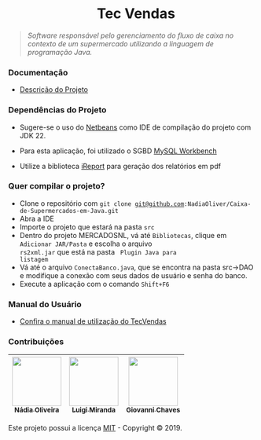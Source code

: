 <!---## Caixa de Supermercados utilizando a linguagem Java -->

<!-- [![](https://img.shields.io/github/contributors/NadiaOliver/Caixa-de-Supermercados-em-Java.svg)](https://github.com/NadiaOliver/Caixa-de-Supermercados-em-Java/graphs/contributors)  [![](https://img.shields.io/github/languages/code-size/NadiaOliver/Caixa-de-Supermercados-em-Java.svg)]() -->



<!--Repositório em construção :fire:-->

<h1 align="center"><a id="user-content-fórum-da-turma-do-curso-do-front-ao-end" class="anchor" aria-hidden="true" href="#fórum-da-turma-do-curso-do-front-ao-end"><svg class="octicon octicon-link" viewBox="0 0 16 16" version="1.1" width="16" height="16" aria-hidden="true"></svg></a>Tec Vendas</h1>
<p align="center"></p>
<blockquote>
<p><strong></strong> <em>Software responsável pelo gerenciamento do fluxo de caixa no contexto de um supermercado utilizando a linguagem de programação Java.</em></p>
</blockquote>
<!--<hr>
<p align="center">
  <a href="https://github.com/NadiaOliver/Caixa-de-Supermercados-em-Java/issues">Nos deixe uma issue</a>
</p>
<hr>-->

### Documentação

* [Descrição do Projeto](https://drive.google.com/file/d/1dp-8nUxPN7gFhAk1gVbrXgrA-Ns_fe2d/view?usp=sharing)

### Dependências do Projeto

* Sugere-se o uso do [Netbeans](https://netbeans.org/) como IDE de compilação do projeto com JDK 22.

* Para esta aplicação, foi utilizado o SGBD [MySQL Workbench](https://www.mysql.com/downloads/) 

* Utilize a biblioteca [iReport](https://community.jaspersoft.com/project/ireport-designer) para geração dos relatórios em pdf

### Quer compilar o projeto?
* Clone o repositório com <code>git clone git@github.com:NadiaOliver/Caixa-de-Supermercados-em-Java.git</code>
* Abra a IDE 
* Importe o projeto que estará na pasta <code>src</code>
* Dentro do projeto MERCADOSNL, vá até <code>Bibliotecas</code>, clique em <code>Adicionar JAR/Pasta</code> e escolha o arquivo <code> rs2xml.jar</code> que está na pasta <code> Plugin Java para listagem</code>
* Vá até o arquivo <code>ConectaBanco.java</code>, que se encontra na pasta src->DAO e modifique a conexão com seus dados de usuário e senha do banco.
* Execute a aplicação com o comando <code>Shift+F6</code>
### Manual do Usuário

* [Confira o manual de utilização do TecVendas](https://drive.google.com/file/d/1VpcP1OQrmP4C7WswTjf8Xyqu-6D4qKrR/view?usp=sharing)

### Contribuições

[<img src="https://avatars0.githubusercontent.com/u/41811634?s=460&v=4" width="100px;"/><br/><sub><b>Nádia Oliveira</b></sub>](https://github.com/NadiaOliver)<br /> |[<img src="https://avatars3.githubusercontent.com/u/43919313?s=460&v=4" width="100px;"/><br /><sub><b>Luigi Miranda</b></sub>](https://github.com/LuigiKerb)<br /> |[<img src="[https://avatars.githubusercontent.com/u/42497524?v=4]" width="100px;"/><br /><sub><b>Giovanni Chaves</b></sub>](https://github.com/GiovaniXX)<br />
--------- | ------ | ------

Este projeto possui a licença <a href="https://github.com/NadiaOliver/Caixa-de-Supermercados-em-Java/blob/master/LICENSE" target="_blank">MIT</a> - Copyright © 2019.




